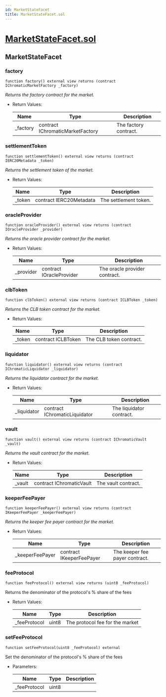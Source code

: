 ```yaml
---
id: MarketStateFacet
title: MarketStateFacet.sol
---
```

# [MarketStateFacet.sol](https://github.com/chromatic-protocol/contracts/tree/main/contracts/core/facets/market/MarketStateFacet.sol)

## MarketStateFacet

### factory

```solidity
function factory() external view returns (contract IChromaticMarketFactory _factory)
```

_Returns the factory contract for the market._

- Return Values:

  | Name | Type | Description |
  | ---- | ---- | ----------- |
  | _factory | contract IChromaticMarketFactory | The factory contract. |

### settlementToken

```solidity
function settlementToken() external view returns (contract IERC20Metadata _token)
```

_Returns the settlement token of the market._

- Return Values:

  | Name | Type | Description |
  | ---- | ---- | ----------- |
  | _token | contract IERC20Metadata | The settlement token. |

### oracleProvider

```solidity
function oracleProvider() external view returns (contract IOracleProvider _provider)
```

_Returns the oracle provider contract for the market._

- Return Values:

  | Name | Type | Description |
  | ---- | ---- | ----------- |
  | _provider | contract IOracleProvider | The oracle provider contract. |

### clbToken

```solidity
function clbToken() external view returns (contract ICLBToken _token)
```

_Returns the CLB token contract for the market._

- Return Values:

  | Name | Type | Description |
  | ---- | ---- | ----------- |
  | _token | contract ICLBToken | The CLB token contract. |

### liquidator

```solidity
function liquidator() external view returns (contract IChromaticLiquidator _liquidator)
```

_Returns the liquidator contract for the market._

- Return Values:

  | Name | Type | Description |
  | ---- | ---- | ----------- |
  | _liquidator | contract IChromaticLiquidator | The liquidator contract. |

### vault

```solidity
function vault() external view returns (contract IChromaticVault _vault)
```

_Returns the vault contract for the market._

- Return Values:

  | Name | Type | Description |
  | ---- | ---- | ----------- |
  | _vault | contract IChromaticVault | The vault contract. |

### keeperFeePayer

```solidity
function keeperFeePayer() external view returns (contract IKeeperFeePayer _keeperFeePayer)
```

_Returns the keeper fee payer contract for the market._

- Return Values:

  | Name | Type | Description |
  | ---- | ---- | ----------- |
  | _keeperFeePayer | contract IKeeperFeePayer | The keeper fee payer contract. |

### feeProtocol

```solidity
function feeProtocol() external view returns (uint8 _feeProtocol)
```

Returns the denominator of the protocol's % share of the fees

- Return Values:

  | Name | Type | Description |
  | ---- | ---- | ----------- |
  | _feeProtocol | uint8 | The protocol fee for the market |

### setFeeProtocol

```solidity
function setFeeProtocol(uint8 _feeProtocol) external
```

Set the denominator of the protocol's % share of the fees

- Parameters:

  | Name | Type | Description |
  | ---- | ---- | ----------- |
  | _feeProtocol | uint8 |  |

